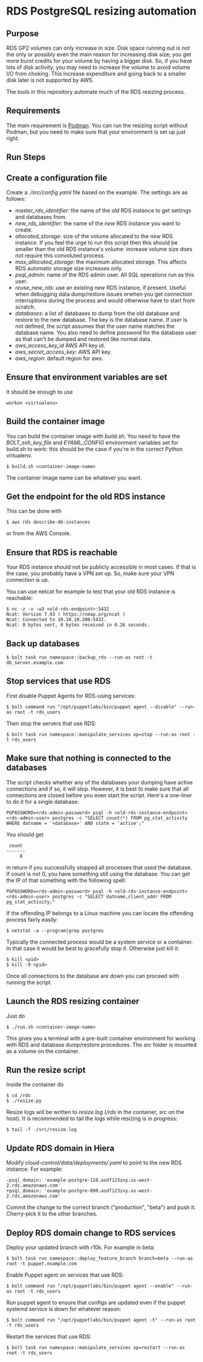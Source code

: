 # RDS PostgreSQL resizing automation

## Purpose

RDS GP2 volumes can only increase in size. Disk space running out is *not* the
only or possibly even the main reason for increasing disk size; you get more
burst credits for your volume by having a bigger disk. So, if you have lots of
disk activity, you may need to increase the volume to avoid volume I/O from
choking. This increase expenditure and going back to a smaller disk later is
not supported by AWS.

The tools in this repository automate much of the RDS resizing process.

## Requirements

The main requirement is [Podman](https://podman.io/). You can run the resizing
script without Podman, but you need to make sure that your environment is set
up just right.

## Run Steps

## Create a configuration file

Create a *./src/config.yaml* file based on the example. The settings are as follows:

* *master_rds_identifier*: the name of the *old* RDS instance to get settings and databases from.
* *new_rds_identifier*: the name of the *new* RDS instance you want to create.
* *allocated_storage*: size of the volume allocated to the *new* RDS instance. If you feel the urge to run this script then this should be smaller than the old RDS instance's volume: increase volume size does not require this convoluted process.
* *max_allocated_storage*: the maximum allocated storage. This affects RDS automatic storage size increases only.
* *psql_admin*: name of the RDS admin user. All SQL operations run as this user.
* *reuse_new_rds*: use an existing *new* RDS instance, if present. Useful when debugging data dump/restore issues orwhen you get connection interruptions during the process and would otherwise have to start from scratch.
* *databases*: a list of databases to dump from the old database and restore to the new database. The key is the database name. If *user* is not defined, the script assumes that the user name matches the database name. You also need to define *password* for the database user as that can't be dumped and restored like normal data.
* *aws_access_key_id* AWS API key id.
* *aws_secret_access_key*: AWS API key.
* *aws_region*: default region for aws.

## Ensure that environment variables are set

It should be enough to use

    workon <virtualenv>

## Build the container image

You can build the container image with *build.sh*. You need to have the
*BOLT_ssh_key_file* and *EYAML_CONFIG* environment variables set for build.sh
to work: this should be the case if you're in the correct Python virtualenv.

    $ build.sh <container-image-name>

The container image name can be whatever you want.

## Get the endpoint for the old RDS instance

This can be done with

    $ aws rds describe-db-instances

or from the AWS Console.

## Ensure that RDS is reachable

Your RDS instance should not be publicly accessible in most cases. If that is
the case, you probably have a VPN set up. So, make sure your VPN connection is
up.

You can use netcat for example to test that your old RDS instance is reachable:

    $ nc -z -v -w3 <old-rds-endpoint>:5432
    Ncat: Version 7.93 ( https://nmap.org/ncat )
    Ncat: Connected to 10.10.10.200:5432.
    Ncat: 0 bytes sent, 0 bytes received in 0.26 seconds.

## Back up databases

    $ bolt task run namespace::backup_rds --run-as root -t db_server.example.com

## Stop services that use RDS

First disable Puppet Agents for RDS-using services:

    $ bolt command run "/opt/puppetlabs/bin/puppet agent --disable" --run-as root -t rds_users

Then stop the servers that use RDS:

    $ bolt task run namespace::manipulate_services op=stop --run-as root -t rds_users

## Make sure that nothing is connected to the databases

The script checks whether any of the databases your dumping have active
connections and if so, it will stop. However, it is best to make sure that all
connections are closed before you even start the script. Here's a one-liner to
do it for a single database:

    PGPASSWORD=<rds-admin-password> psql -h <old-rds-instance-endpoint> <rds-admin-user> postgres -c "SELECT count(*) FROM pg_stat_activity WHERE datname = '<database>' AND state = 'active';"

You should get

     count
    -------
         0

in return if you successfully stopped all processes that used the database. If count is not 0, you have something still using the database. You can get the IP of that something with the following spell:

    PGPASSWORD=<rds-admin-password> psql -h <old-rds-instance-endpoint> <rds-admin-user> postgres -c "SELECT datname,client_addr FROM pg_stat_activity;"

If the offending IP belongs to a Linux machine you can locate the offending process fairly easily:

    $ netstat -a --program|grep postgres

Typically the connected process would be a system service or a container. In that case it would be best to gracefully stop it. Otherwise just kill it:

    $ kill <pid>
    $ kill -9 <pid>

Once all connections to the database are down you can proceed with running the script.

## Launch the RDS resizing container

Just do

    $ ./run.sh <container-image-name>

This gives you a terminal with a pre-built container  environment for working
with RDS and database dump/restore procedures. The *src* folder is mounted as a
volume on the container.

## Run the resize script

Inside the container do

    $ cd /rds
    $ ./resize.py

Resize logs will be written to *resize.log* (*/rds* in the container, *src* on
the host). It is recommended to tail the logs while resizing is in progress:

    $ tail -f ./src/resize.log

## Update RDS domain in Hiera

Modify *cloud-control/data/deployments/<deployment>.yaml* to point to the new
RDS instance. For example:

    -psql_domain: 'example-postgre-120.asdf123zxy.us-west-2.rds.amazonaws.com'
    +psql_domain: 'example-postgre-090.asdf123zxy.us-west-2.rds.amazonaws.com'

Commit the change to the correct branch ("production", "beta") and push it.
Cherry-pick it to the other branches.

## Deploy RDS domain change to RDS services

Deploy your updated branch with r10k. For example in beta:

    $ bolt task run namespace::deploy_feature_branch branch=beta --run-as root -t puppet.example.com

Enable Puppet agent on services that use RDS:

    $ bolt command run "/opt/puppetlabs/bin/puppet agent --enable" --run-as root -t rds_users

Run puppet agent to ensure that configs are updated even if the puppet systemd
service is down for whatever reason:

    $ bolt command run "/opt/puppetlabs/bin/puppet agent -t" --run-as root -t rds_users

Restart the services that use RDS:

    $ bolt task run namespace::manipulate_services op=restart --run-as root -t rds_users

